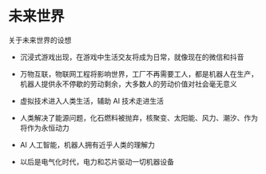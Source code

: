 # 未来世界

关于未来世界的设想

- 沉浸式游戏出现，在游戏中生活交友将成为日常，就像现在的微信和抖音

- 万物互联，物联网工程将影响世界，工厂不再需要工人，都是机器人在生产，机器人提供永不停歇的劳动剩余，大多数人的劳动价值对社会毫无意义

- 虚拟技术进入人类生活，辅助 AI 技术走进生活

- 人类解决了能源问题，化石燃料被抛弃，核聚变、太阳能、风力、潮汐、作为将作为永恒动力

- AI 人工智能，机器人拥有近乎人类的理解力

- 以后是电气化时代，电力和芯片驱动一切机器设备






